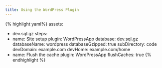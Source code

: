 ```yaml
---
title: Using the WordPress Plugin
---
```


{% highlight yaml%}
 assets:
  - dev.sql.gz
  steps:
  - name: Site setup
    plugin: WordPressApp
    database: dev.sql.gz
    databaseName: wordpress
    databaseGzipped: true
    subDirectory: code
    devDomain: example.com
    devHome: example.com/home
  - name: Flush the cache
    plugin: WordPressApp
    flushCaches: true
{% endhighlight %}
